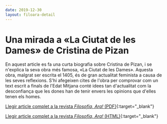 ```yaml
---
date: 2019-12-30
layout: filoara-detail
---
```


# Una mirada a «La Ciutat de les Dames» de Cristina de Pizan

En aquest article es fa una curta biografia sobre Cristina de Pizan, i se n'explica la seva obra més famosa, «La Ciutat
de les Dames». Aquesta obra, malgrat ser escrita el 1405, és de gran actualitat feminista a causa de les seves
reflexions. S'hi afegeixen cites de l'obra per comprovar com un text escrit a finals de l'Edat Mitjana conté idees tan
d'actualitat com la desconfiança que les dones han de tenir envers les opinions que d'elles tenen els homes.

[Llegir article complet a la revista _Filosofia, Ara!_ (PDF)](http://www.filoara.cat/revista/index.php/FA/article/view/242/331){:target="_blank"}

[Llegir article complet a la revista _Filosofia, Ara!_ (HTML)](http://www.filoara.cat/revista/index.php/FA/article/view/242/308){:target="_blank"}
